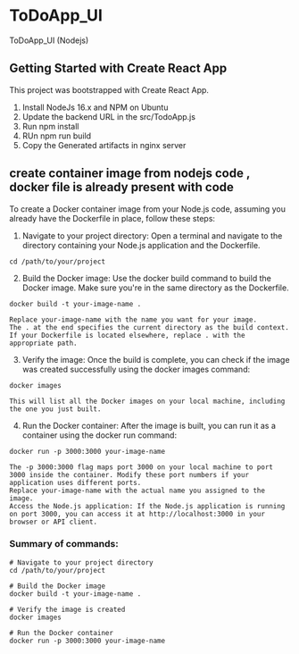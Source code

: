 # ToDoApp_UI
ToDoApp_UI (Nodejs)

## Getting Started with Create React App

This project was bootstrapped with Create React App.

1. Install NodeJs 16.x and NPM on Ubuntu
2. Update the backend URL in the src/TodoApp.js
3. Run npm install
4. RUn npm run build
5. Copy the Generated artifacts in nginx server

## create container image from nodejs code , docker file is already present with code

To create a Docker container image from your Node.js code, assuming you already have the Dockerfile in place, follow these steps:

1. Navigate to your project directory: Open a terminal and navigate to the directory containing your Node.js application and the Dockerfile.
```
cd /path/to/your/project
```
2. Build the Docker image: Use the docker build command to build the Docker image. Make sure you're in the same directory as the Dockerfile.
```
docker build -t your-image-name .

Replace your-image-name with the name you want for your image.
The . at the end specifies the current directory as the build context. If your Dockerfile is located elsewhere, replace . with the appropriate path.
```
3. Verify the image: Once the build is complete, you can check if the image was created successfully using the docker images command:
```
docker images

This will list all the Docker images on your local machine, including the one you just built.
```
4. Run the Docker container: After the image is built, you can run it as a container using the docker run command:
```
docker run -p 3000:3000 your-image-name

The -p 3000:3000 flag maps port 3000 on your local machine to port 3000 inside the container. Modify these port numbers if your application uses different ports.
Replace your-image-name with the actual name you assigned to the image.
Access the Node.js application: If the Node.js application is running on port 3000, you can access it at http://localhost:3000 in your browser or API client.
```
### Summary of commands:
``` 
# Navigate to your project directory
cd /path/to/your/project

# Build the Docker image
docker build -t your-image-name .

# Verify the image is created
docker images

# Run the Docker container
docker run -p 3000:3000 your-image-name
```
